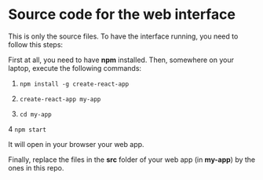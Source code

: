 # Source code for the web interface

This is only the source files. To have the interface running, you need to follow this steps:

First at all, you need to have **npm** installed.
Then, somewhere on your laptop, execute the following commands:
1. `npm install -g create-react-app`
2. `create-react-app my-app`

3. `cd my-app`

4 `npm start`

It will open in your browser your web app.

Finally, replace the files in the **src** folder of your web app (in **my-app**) by the ones in this repo.
